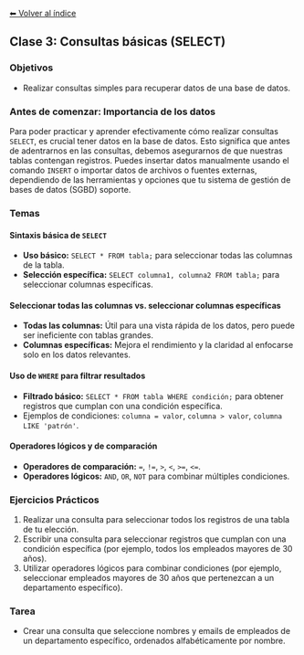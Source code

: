 [⬅ Volver al índice](../README.md)

## Clase 3: Consultas básicas (SELECT)

### Objetivos
- Realizar consultas simples para recuperar datos de una base de datos.

### Antes de comenzar: Importancia de los datos
Para poder practicar y aprender efectivamente cómo realizar consultas `SELECT`, es crucial tener datos en la base de datos. Esto significa que antes de adentrarnos en las consultas, debemos asegurarnos de que nuestras tablas contengan registros. Puedes insertar datos manualmente usando el comando `INSERT` o importar datos de archivos o fuentes externas, dependiendo de las herramientas y opciones que tu sistema de gestión de bases de datos (SGBD) soporte.

### Temas

#### Sintaxis básica de `SELECT`
- **Uso básico:** `SELECT * FROM tabla;` para seleccionar todas las columnas de la tabla.
- **Selección específica:** `SELECT columna1, columna2 FROM tabla;` para seleccionar columnas específicas.

#### Seleccionar todas las columnas vs. seleccionar columnas específicas
- **Todas las columnas:** Útil para una vista rápida de los datos, pero puede ser ineficiente con tablas grandes.
- **Columnas específicas:** Mejora el rendimiento y la claridad al enfocarse solo en los datos relevantes.

#### Uso de `WHERE` para filtrar resultados
- **Filtrado básico:** `SELECT * FROM tabla WHERE condición;` para obtener registros que cumplan con una condición específica.
- Ejemplos de condiciones: `columna = valor`, `columna > valor`, `columna LIKE 'patrón'`.

#### Operadores lógicos y de comparación
- **Operadores de comparación:** `=`, `!=`, `>`, `<`, `>=`, `<=`.
- **Operadores lógicos:** `AND`, `OR`, `NOT` para combinar múltiples condiciones.

### Ejercicios Prácticos
1. Realizar una consulta para seleccionar todos los registros de una tabla de tu elección.
2. Escribir una consulta para seleccionar registros que cumplan con una condición específica (por ejemplo, todos los empleados mayores de 30 años).
3. Utilizar operadores lógicos para combinar condiciones (por ejemplo, seleccionar empleados mayores de 30 años que pertenezcan a un departamento específico).

### Tarea
- Crear una consulta que seleccione nombres y emails de empleados de un departamento específico, ordenados alfabéticamente por nombre.
